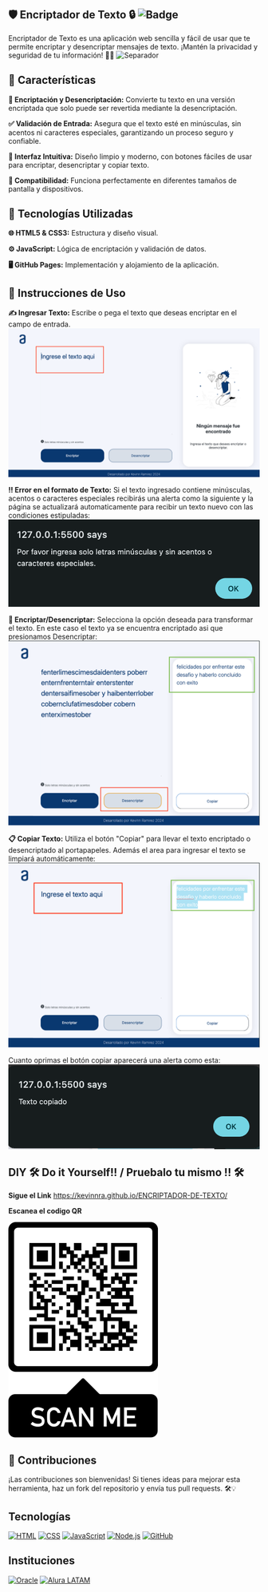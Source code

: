## 🛡️ Encriptador de Texto 🔒 ![Badge](https://img.shields.io/badge/Seguridad%20Alta-brightgreen?style=for-the-badge&logo=shield)
Encriptador de Texto es una aplicación web sencilla y fácil de usar que te permite encriptar y desencriptar mensajes de texto. ¡Mantén la privacidad y seguridad de tu información! 💌🔐
![Separador](https://github.com/Kevinnra/ENCRIPTADOR-DE-TEXTO/blob/2aadc9d7772efe39405d12ee1dadeb8cbe72a6cf/docs/assets/Screenshot%202024-08-14%20at%205.35.27%E2%80%AFPM.png)
## 🌟 Características
**🔏 Encriptación y Desencriptación:** Convierte tu texto en una versión encriptada que solo puede ser revertida mediante la desencriptación.

**✅ Validación de Entrada:** Asegura que el texto esté en minúsculas, sin acentos ni caracteres especiales, garantizando un proceso seguro y confiable.

**🎨 Interfaz Intuitiva:** Diseño limpio y moderno, con botones fáciles de usar para encriptar, desencriptar y copiar texto.

**📱 Compatibilidad:** Funciona perfectamente en diferentes tamaños de pantalla y dispositivos.

## 🚀 Tecnologías Utilizadas
**🌐 HTML5 & CSS3:** Estructura y diseño visual.

**⚙️ JavaScript:** Lógica de encriptación y validación de datos.

**🖥️ GitHub Pages:** Implementación y alojamiento de la aplicación.

## 📝 Instrucciones de Uso
**✍️ Ingresar Texto:** Escribe o pega el texto que deseas encriptar en el campo de entrada.
![screenshot1](https://github.com/Kevinnra/ENCRIPTADOR-DE-TEXTO/blob/a19101797143ffe64c4277fca135dff1c26f447d/docs/assets/ss1.png)

**‼️ Error en el formato de Texto:** Si el texto ingresado contiene  minúsculas, acentos o caracteres especiales recibirás una alerta como la siguiente y la página se actualizará automaticamente para recibir un texto nuevo con las condiciones estipuladas:
![screenshot1](https://github.com/Kevinnra/ENCRIPTADOR-DE-TEXTO/blob/6123aecde65ebfe955a2be55568f726a3d5391f5/docs/assets/aa1.png)

**🔄 Encriptar/Desencriptar:** Selecciona la opción deseada para transformar el texto. En este caso el texto ya se encuentra encriptado asi que presionamos Desencriptar:
![screenshot2](https://github.com/Kevinnra/ENCRIPTADOR-DE-TEXTO/blob/6123aecde65ebfe955a2be55568f726a3d5391f5/docs/assets/ss3.png)

**📋 Copiar Texto:** Utiliza el botón "Copiar" para llevar el texto encriptado o desencriptado al portapapeles. Además el area para ingresar el texto se limpiará automáticamente:
![screenshot3](https://github.com/Kevinnra/ENCRIPTADOR-DE-TEXTO/blob/6123aecde65ebfe955a2be55568f726a3d5391f5/docs/assets/ss4.png)

Cuanto oprimas el botón copiar aparecerá una alerta como esta:
![screenshot4](https://github.com/Kevinnra/ENCRIPTADOR-DE-TEXTO/blob/6123aecde65ebfe955a2be55568f726a3d5391f5/docs/assets/aa2.png)

## DIY 🛠️ Do it Yourself!! / Pruebalo tu mismo !!  🛠️
**Sigue el Link**
https://kevinnra.github.io/ENCRIPTADOR-DE-TEXTO/

 **Escanea el codigo QR**
 
![QRcode](https://github.com/Kevinnra/ENCRIPTADOR-DE-TEXTO/blob/9203c76c68c9bb4efc602cefc2b0a1d87bfd65c3/docs/assets/qrcode.png)
 



## 🤝 Contribuciones
¡Las contribuciones son bienvenidas! Si tienes ideas para mejorar esta herramienta, haz un fork del repositorio y envía tus pull requests. 🛠️💡

## Tecnologías
[![HTML](https://img.shields.io/badge/HTML-E34F26?style=for-the-badge&logo=html5&logoColor=white)](#)
[![CSS](https://img.shields.io/badge/CSS-1572B6?style=for-the-badge&logo=css3&logoColor=white)](#)
[![JavaScript](https://img.shields.io/badge/JavaScript-F7DF1E?style=for-the-badge&logo=javascript&logoColor=black)](#)
[![Node.js](https://img.shields.io/badge/Node.js-339933?style=for-the-badge&logo=nodedotjs&logoColor=white)](#)
[![GitHub](https://img.shields.io/badge/GitHub-181717?style=for-the-badge&logo=github&logoColor=white)](#)
## Instituciones
[![Oracle](https://img.shields.io/badge/Oracle-F80000?style=for-the-badge&logo=oracle&logoColor=white)](#)
[![Alura LATAM](https://img.shields.io/badge/Alura_LATAM-008CBA?style=for-the-badge&logo=alura&logoColor=white)](#)



